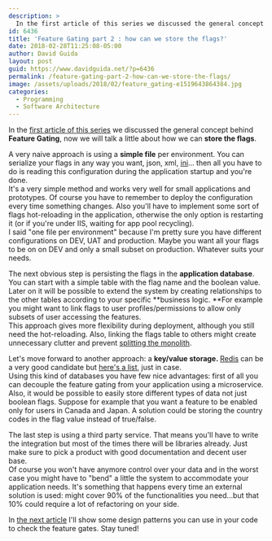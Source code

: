 ```yaml
---
description: >
  In the first article of this series we discussed the general concept behind Feature Gating, now we will talk a little about how we can store the flags. A very naive approach is using a simple file per environment but are there better alternatives?
id: 6436
title: 'Feature Gating part 2 : how can we store the flags?'
date: 2018-02-28T11:25:08-05:00
author: David Guida
layout: post
guid: https://www.davidguida.net/?p=6436
permalink: /feature-gating-part-2-how-can-we-store-the-flags/
image: /assets/uploads/2018/02/feature_gating-e1519643864384.jpg
categories:
  - Programming
  - Software Architecture
---
```

In the <a href="https://www.davidguida.net/feature-gating-part-1-what-is-it/" target="_blank" rel="noopener">first article of this series</a> we discussed the general concept behind **Feature Gating**, now we will talk a little about how we can **store the flags**.

A very naive approach is using a **simple file** per environment. You can serialize your flags in any way you want, json, xml, <a href="https://en.wikipedia.org/wiki/INI_file" target="_blank" rel="noopener">ini</a>&#8230; then all you have to do is reading this configuration during the application startup and you're done.&nbsp;  
It's a very simple method and works very well for small applications and prototypes. Of course you have to remember to deploy the configuration every time something changes. Also you'll have to implement some sort of flags hot-reloading in the application, otherwise the only option is restarting it (or if you're under IIS, waiting for app pool recycling).  
I said "one file per environment" because I'm pretty sure you have different configurations on DEV, UAT and production. Maybe you want all your flags to be on on DEV and only a small subset on production. Whatever suits your needs.

The next obvious step is persisting the flags in the&nbsp;**application database**. You can start with a simple table with the flag name and the boolean value.  
Later on it will be possible to extend the system by creating relationships to the other tables according to your specific **business logic.&nbsp;**For example you might want to link flags to user profiles/permissions to allow only subsets of user accessing the features.&nbsp;  
This approach gives more flexibility during deployment, although you still need the hot-reloading. Also, linking the flags table to others might create unnecessary clutter and prevent <a href="https://martinfowler.com/bliki/MonolithFirst.html" target="_blank" rel="noopener">splitting the monolith</a>.

Let's move forward to another approach: a **key/value storage.&nbsp;**<a href="https://redis.io/" target="_blank" rel="noopener">Redis</a> can be a very good candidate but <a href="https://db-engines.com/en/ranking/key-value+store" target="_blank" rel="noopener">here's a list</a>, just in case.&nbsp;  
Using this kind of databases you have few nice advantages: first of all you can decouple the feature gating from your application using a microservice.  
Also, it would be possible to easily store different types of data not just boolean flags. Suppose for example that you want a feature to be enabled only for users in Canada and Japan. A solution could be storing the country codes in the flag value instead of true/false.

The last step is using a third party service. That means you'll have to write the integration but most of the times there will be libraries already. Just make sure to pick a product with good documentation and decent user base.  
Of course you won't have anymore control over your data and in the worst case you might have to "bend" a little the system to accommodate your application needs. It's something that happens every time an external solution is used: might cover 90% of the functionalities you need&#8230;but that 10% could require a lot of refactoring on your side.

In <a href="https://www.davidguida.net/feature-gating-part-3-how-check-the-gates/" target="_blank" rel="noopener">the next article</a> I'll show some design patterns you can use in your code to check the feature gates. Stay tuned!

<div class="post-details-footer-widgets">
</div>